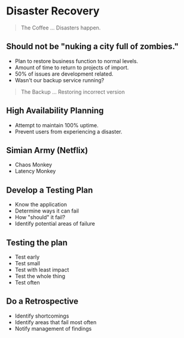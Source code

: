 # Disaster Recovery

> The Coffee ... Disasters happen.

## Should not be "nuking a city full of zombies."

- Plan to restore business function to normal levels.
- Amount of time to return to projects of import.
- 50% of issues are development related.
- Wasn't our backup service running?

> The Backup ... Restoring incorrect version

## High Availability Planning

- Attempt to maintain 100% uptime.
- Prevent users from experiencing a disaster.

## Simian Army (Netflix)

- Chaos Monkey
- Latency Monkey

## Develop a Testing Plan

- Know the application
- Determine ways it can fail
- How "should" it fail?
- Identify potential areas of failure

## Testing the plan

- Test early
- Test small
- Test with least impact
- Test the whole thing
- Test often

## Do a Retrospective

- Identify shortcomings
- Identify areas that fail most often
- Notify management of findings